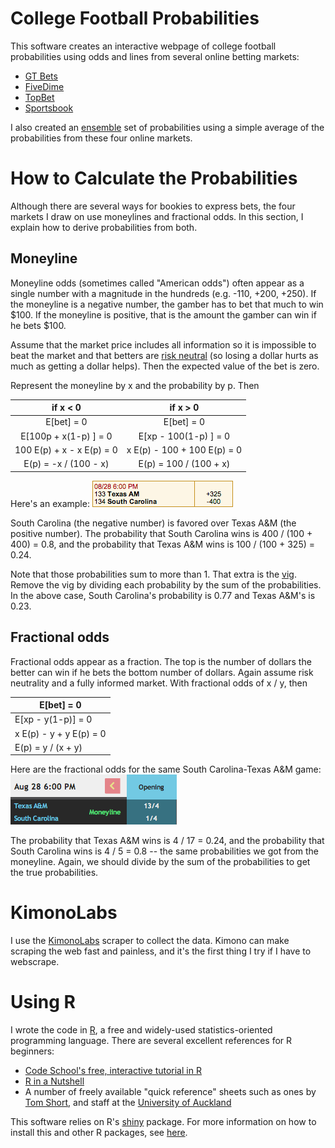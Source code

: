 College Football Probabilities
===================

This software creates an interactive webpage of college football probabilities using odds and lines from several online betting markets:
* [GT Bets](http://www.gtbets.eu/betting1.asp?league=CF&specialeventname=2015+BCS+Championship&wagertype=FUTURE&eventtime=)
* [FiveDime](http://www.oddsshark.com/ncaaf/odds/futures)
* [TopBet](http://www.oddsshark.com/ncaaf/odds/futures)
* [Sportsbook](https://www.sportsbook.ag/sbk/sportsbook4/www.sportsbook.ag/getodds5.xgi?categoryId=592)

I also created an [ensemble](http://www.scholarpedia.org/article/Ensemble_learning) set of probabilities using a simple average of the probabilities from these four online markets.



# How to Calculate the Probabilities
Although there are several ways for bookies to express bets, the four markets I draw on use moneylines and fractional odds.  In this section, I explain how to derive probabilities from both.


## Moneyline
Moneyline odds (sometimes called "American odds") often appear as a single number with a magnitude in the hundreds (e.g. -110, +200, +250).  If the moneyline is a negative number, the gamber has to bet that much to win $100.  If the moneyline is positive, that is the amount the gamber can win if he bets $100.  

Assume that the market price includes all information so it is impossible to beat the market and that betters are [risk neutral](http://en.wikipedia.org/wiki/Risk_neutral) (so losing a dollar hurts as much as getting a dollar helps).  Then the expected value of the bet is zero.

Represent the moneyline by x and the probability by p.  Then

| if x < 0 | if x > 0|
|:--------:|:-------:|
| E[bet] = 0  |  E[bet] = 0  |
| E[100p + x(1-p) ] = 0  |  E[xp - 100(1-p) ] = 0  |
| 100 E(p) + x - x E(p) = 0  |  x E(p) - 100 + 100 E(p) = 0  |
| E(p) = -x / (100 - x)  |  E(p) = 100 / (100 + x) |

Here's an example:
![alt text](https://raw.githubusercontent.com/jtwalsh0/NCAAF_probabilities/master/moneyline.png "Moneyline Example")

South Carolina (the negative number) is favored over Texas A&M (the positive number).  The probability that South Carolina wins is 400 / (100 + 400) = 0.8, and the probability that Texas A&M wins is 100 / (100 + 325) = 0.24.

Note that those probabilities sum to more than 1.  That extra is the [vig](http://en.wikipedia.org/wiki/Vigorish).  Remove the vig by dividing each probability by the sum of the probabilities.  In the above case, South Carolina's probability is 0.77 and Texas A&M's is 0.23.


## Fractional odds
Fractional odds appear as a fraction.  The top is the number of dollars the better can win if he bets the bottom number of dollars.  Again assume risk neutrality and a fully informed market.  With fractional odds of x / y, then

| E[bet] = 0 |
|------------|
| E[xp - y(1-p)] = 0 |
| x E(p) - y + y E(p) = 0  |
| E(p) = y / (x + y) |

Here are the fractional odds for the same South Carolina-Texas A&M game:
![alt text](https://raw.githubusercontent.com/jtwalsh0/NCAAF_probabilities/master/fractional.png "Fractional Example")

The probability that Texas A&M wins is 4 / 17 = 0.24, and the probability that South Carolina wins is 4 / 5 = 0.8 -- the same probabilities we got from the moneyline.  Again, we should divide by the sum of the probabilities to get the true probabilities. 



# KimonoLabs
I use the [KimonoLabs](https://www.kimonolabs.com/) scraper to collect the data.  Kimono can make scraping the web fast and painless, and it's the first thing I try if I have to webscrape.  



# Using R

I wrote the code in [R](http://www.r-project.org/), a free and widely-used statistics-oriented programming language.  There are several excellent references for R beginners:

* [Code School's free, interactive tutorial in R](http://www.codeschool.com/courses/try-r)
* [R in a Nutshell](http://web.udl.es/Biomath/Bioestadistica/R/Manuals/r_in_a_nutshell.pdf)
* A number of freely available "quick reference" sheets such as ones by [Tom Short](http://cran.r-project.org/doc/contrib/Short-refcard.pdf), and staff at the [University of Auckland](https://www.stat.auckland.ac.nz/~stat380/downloads/QuickReference.pdf)

This software relies on R's [shiny](shiny.rstudio.com) package.  For more information on how to install this and other R packages, see [here](http://www.r-bloggers.com/installing-r-packages).
